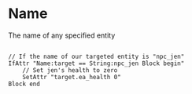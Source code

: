 # Name
<p>The name of any specified entity
<pre><code class="language-js">
// If the name of our targeted entity is "npc_jen"
IfAttr "Name:target == String:npc_jen Block begin"
    // Set jen's health to zero
    SetAttr "target.ea_health 0"
Block end
</code></pre>